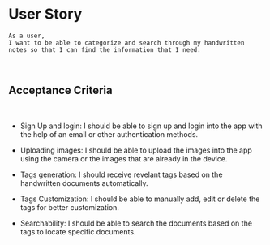 # User Story 

```
As a user,
I want to be able to categorize and search through my handwritten notes so that I can find the information that I need.
```
<br>

## Acceptance Criteria 
<br>

- Sign Up and login: I should be able to sign up and login into the app with the help of an email or other authentication methods.

- Uploading images: I should be able to upload the images into the app using the camera or the images that are already in the device.
- Tags generation: I should receive revelant tags based on the handwritten documents automatically.
- Tags Customization: I should be able to manually add, edit or delete the tags for better customization. 
- Searchability: I should be able to search the documents based on the tags to locate specific documents.  